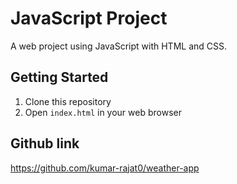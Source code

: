 # JavaScript Project

A web project using JavaScript with HTML and CSS.



## Getting Started

1. Clone this repository
2. Open `index.html` in your web browser

## Github link

https://github.com/kumar-rajat0/weather-app
